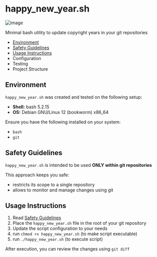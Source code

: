 # happy_new_year.sh

![image](https://github.com/user-attachments/assets/8dcb406a-3031-4b7f-89b4-0d0e739fc5e9)

Minimal bash utility to update copyright years in your git repositories

- [Environment](#environment)
- [Safety Guidelines](#safety-guidelines)
- [Usage Instructions](#usage-instructions)
- Configuration
- Testing
- Project Structure

## Environment

`happy_new_year.sh` was created and tested on the following setup:

- **Shell:** bash 5.2.15
- **OS:** Debian GNU/Linux 12 (bookworm) x86_64

Ensure you have the following installed on your system:

- `bash`
- `git`

## Safety Guidelines

`happy_new_year.sh` is intended to be used **ONLY within git repositories**

This approach keeps you safe:

- restricts its scope to a single repository
- allows to monitor and manage changes using git

## Usage Instructions

1. Read [Safety Guidelines](#safety-guidelines)
2. Place the `happy_new_year.sh` file in the root of your git repository
3. Update the script configuration to your needs
4. run `chmod +x happy_new_year.sh` (to make script executable) 
5. run `./happy_new_year.sh` (to execute script)

After execution, you can review the changes using `git diff`
